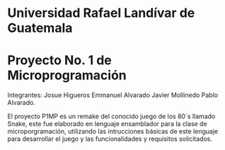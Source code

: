 # Universidad Rafael Landívar de Guatemala
# Proyecto No. 1 de Microprogramación
Integrantes:
Josue Higueros
Emmanuel Alvarado
Javier Mollinedo
Pablo Alvarado.

El proyecto P1MP es un remake del conocido juego de los 80´s llamado Snake, este fue elaborado en lenguaje ensamblador para la clase de microporgramación, utilizando las intrucciones básicas de este lenguaje para desarrollar el juego y las funcionalidades y requisitos solicitados.
